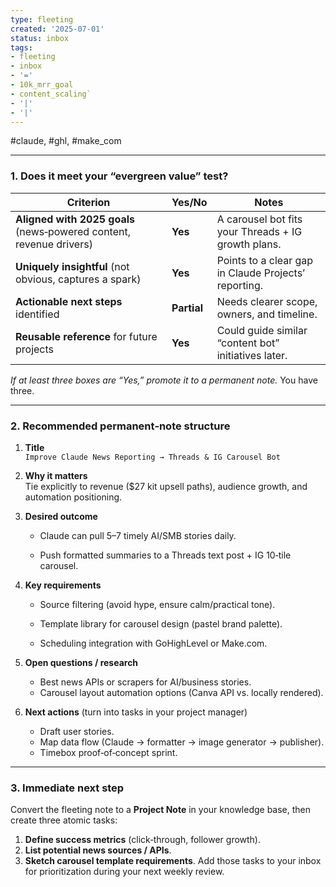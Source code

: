 ```yaml
---
type: fleeting
created: '2025-07-01'
status: inbox
tags:
- fleeting
- inbox
- '='
- 10k_mrr_goal
- content_scaling`
- '|'
- '|'
---
```



#claude, #ghl, #make_com

---
### 1. Does it meet your “evergreen value” test?

| Criterion                                                           | Yes/No      | Notes                                                |
| ------------------------------------------------------------------- | ----------- | ---------------------------------------------------- |
| **Aligned with 2025 goals** (news‑powered content, revenue drivers) | **Yes**     | A carousel bot fits your Threads + IG growth plans.  |
| **Uniquely insightful** (not obvious, captures a spark)             | **Yes**     | Points to a clear gap in Claude Projects’ reporting. |
| **Actionable next steps** identified                                | **Partial** | Needs clearer scope, owners, and timeline.           |
| **Reusable reference** for future projects                          | **Yes**     | Could guide similar “content bot” initiatives later. |
_If at least three boxes are “Yes,” promote it to a permanent note._ You have three.

---
### 2. Recommended permanent‑note structure

1. **Title**  
    `Improve Claude News Reporting → Threads & IG Carousel Bot`
    
2. **Why it matters**  
    Tie explicitly to revenue ($27 kit upsell paths), audience growth, and automation positioning.
    
3. **Desired outcome**
    
    - Claude can pull 5–7 timely AI/SMB stories daily.
        
    - Push formatted summaries to a Threads text post + IG 10‑tile carousel.
        
4. **Key requirements**
    
    - Source filtering (avoid hype, ensure calm/practical tone).
        
    - Template library for carousel design (pastel brand palette).
        
    - Scheduling integration with GoHighLevel or Make.com.
        
5. **Open questions / research**
    - Best news APIs or scrapers for AI/business stories.        
    - Carousel layout automation options (Canva API vs. locally rendered).
        
6. **Next actions** (turn into tasks in your project manager)
    - Draft user stories.
    - Map data flow (Claude → formatter → image generator → publisher).
    - Timebox proof‑of‑concept sprint.
---

### 3. Immediate next step

Convert the fleeting note to a **Project Note** in your knowledge base, then create three atomic tasks:
1. **Define success metrics** (click‑through, follower growth).
2. **List potential news sources / APIs**.
3. **Sketch carousel template requirements**.
Add those tasks to your inbox for prioritization during your next weekly review.